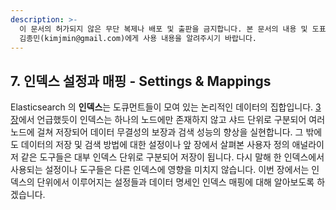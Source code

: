 ```yaml
---
description: >-
  이 문서의 허가되지 않은 무단 복제나 배포 및 출판을 금지합니다. 본 문서의 내용 및 도표 등을 인용하고자 하는 경우 출처를 명시하고
  김종민(kimjmin@gmail.com)에게 사용 내용을 알려주시기 바랍니다.
---
```


## 7. 인덱스 설정과 매핑 - Settings & Mappings

  Elasticsearch 의 **인덱스**는 도큐먼트들이 모여 있는 논리적인 데이터의 집합입니다. [3장](../03-cluster/3.2-index-and-shards.md)에서 언급했듯이 인덱스는 하나의 노드에만 존재하지 않고 샤드 단위로 구분되어 여러 노드에 걸쳐 저장되어 데이터 무결성의 보장과 검색 성능의 향상을 실현합니다. 그 밖에도 데이터의 저장 및 검색 방법에 대한 설정이나 앞 장에서 살펴본 사용자 정의 애널라이저 같은 도구들은 대부 인덱스 단위로 구분되어 저장이 됩니다. 다시 말해 한 인덱스에서 사용되는 설정이나 도구들은 다른 인덱스에 영향을 미치지 않습니다. 이번 장에서는 인덱스의 단위에서 이루어지는 설정들과 데이터 명세인 인덱스 매핑에 대해 알아보도록 하겠습니다.

